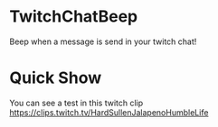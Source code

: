 # TwitchChatBeep
Beep when a message is send in your twitch chat!

# Quick Show
You can see a test in this twitch clip https://clips.twitch.tv/HardSullenJalapenoHumbleLife
